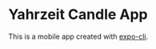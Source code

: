 # Yahrzeit Candle App

This is a mobile app created with [expo-cli][expo].

[expo]: https://expo.io/learn
